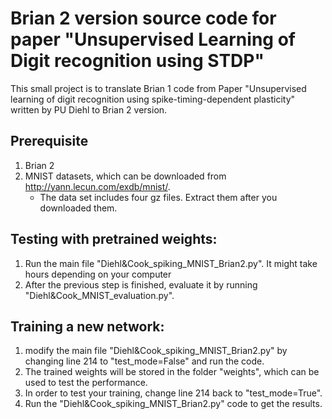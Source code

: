 # Brian 2 version source code for paper "Unsupervised Learning of Digit recognition using STDP"

This small project is to translate Brian 1 code from Paper "Unsupervised learning of digit recognition using spike-timing-dependent plasticity" written by PU Diehl to Brian 2 version. 


## Prerequisite
1. Brian 2 
2. MNIST datasets, which can be downloaded from http://yann.lecun.com/exdb/mnist/. 
   * The data set includes four gz files. Extract them after you downloaded them.

## Testing with pretrained weights:

1. Run the main file "Diehl&Cook_spiking_MNIST_Brian2.py". It might take hours depending on your computer 
2. After the previous step is finished, evaluate it by running "Diehl&Cook_MNIST_evaluation.py".

## Training a new network:

1. modify the main file "Diehl&Cook_spiking_MNIST_Brian2.py" by changing line 214 to "test_mode=False" and run the code. 
2. The trained weights will be stored in the folder "weights", which can be used to test the performance.
3. In order to test your training, change line 214 back to "test_mode=True". 
4. Run the "Diehl&Cook_spiking_MNIST_Brian2.py" code to get the results. 
